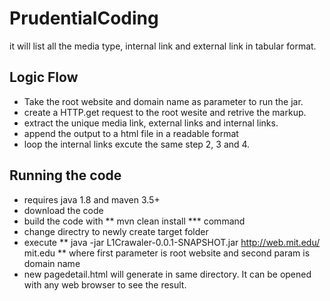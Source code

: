 # PrudentialCoding
it will list all the media type, internal link and external link in tabular format.
## Logic Flow
- Take the root website and domain name as parameter to run the jar.
- create a HTTP.get request to the root wesite and retrive the markup.
- extract the unique media link, external links and internal links.
- append the output to a html file in a readable format
- loop the internal links excute the same step 2, 3 and 4.

## Running the code
- requires java 1.8 and maven 3.5+
- download the code
- build the code with ** mvn clean install *** command
- change directry to newly create target folder
- execute ** java -jar L1Crawaler-0.0.1-SNAPSHOT.jar http://web.mit.edu/ mit.edu ** where first parameter is root website and second param is domain name
- new pagedetail.html will generate in same directory. It can be opened with any web browser to see the result.
